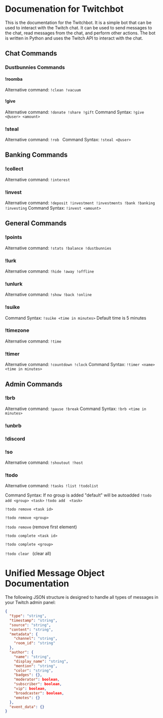# Documenation for Twitchbot
This is the documentation for the Twitchbot. It is a simple bot that can be used to interact with the Twitch chat. It can be used to send messages to the chat, read messages from the chat, and perform other actions. The bot is written in Python and uses the Twitch API to interact with the chat.
## Chat Commands
### Dustbunnies Commands
#### !roomba
Alternative command: 
``` !clean !vacuum ```
#### !give
Alternative command: 
``` !donate !share !gift ```
Command Syntax: 
``` !give <@user> <amount> ```

### !steal
Alternative command: 
``` !rob  ```
Command Syntax: 
``` !steal <@user> ```

## Banking Commands
### !collect
Alternative command: 
``` !interest ```
### !invest
Alternative command: 
``` !deposit !investment !investments !bank !banking !investing ```
Command Syntax: 
``` !invest <amount> ```
## General Commands
### !points
Alternative command: 
``` !stats !balance !dustbunnies ```
### !lurk
Alternative command: 
``` !hide !away !offline ```
### !unlurk
Alternative command: 
``` !show !back !online ```
### !suike
Command Syntax: 
``` !suike <time in minutes> ```
Default time is 5 minutes
### !timezone
Alternative command: 
``` !time ```
### !timer
Alternative command: 
``` !countdown !clock ```
Command Syntax: 
``` !timer <name> <time in minutes> ```


## Admin Commands
### !brb
Alternative command: 
``` !pause !break ```
Command Syntax: 
``` !brb <time in minutes> ```

### !unbrb

### !discord

### !so
Alternative command: 
``` !shoutout !host ```

### !todo
Alternative command: 
``` !tasks !list !todolist ```

Command Syntax: 
If no group is added "default" will be autoadded
``` !todo add <group> <task> ```
``` !todo add  <task> ```

``` !todo remove <task id> ```

``` !todo remove <group> ```

``` !todo remove ``` (remove first element)

``` !todo complete <task id> ```

``` !todo complete <group> ```

``` !todo clear  ``` (clear all)


# Unified Message Object Documentation

The following JSON structure is designed to handle all types of messages in your Twitch admin panel:

```json
{
  "type": "string",
  "timestamp": "string",
  "source": "string",
  "content": "string",
  "metadata": {
    "channel": "string",
    "room_id": "string"
  },
  "author": {
    "name": "string",
    "display_name": "string",
    "mention": "string",
    "color": "string",
    "badges": {},
    "moderator": boolean,
    "subscriber": boolean,
    "vip": boolean,
    "broadcaster": boolean,
    "emotes": {}
  },
  "event_data": {}
}
